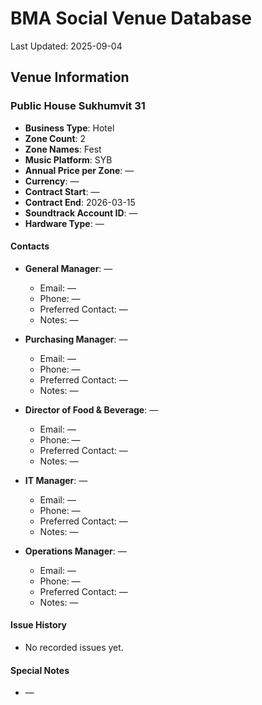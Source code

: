 # BMA Social Venue Database

Last Updated: 2025-09-04

## Venue Information

### Public House Sukhumvit 31
- **Business Type**: Hotel
- **Zone Count**: 2
- **Zone Names**: Fest
- **Music Platform**: SYB
- **Annual Price per Zone**: —
- **Currency**: —
- **Contract Start**: —
- **Contract End**: 2026-03-15
- **Soundtrack Account ID**: —
- **Hardware Type**: —

#### Contacts
- **General Manager**: —
  - Email: —
  - Phone: —
  - Preferred Contact: —
  - Notes: —

- **Purchasing Manager**: —
  - Email: —
  - Phone: —
  - Preferred Contact: —
  - Notes: —

- **Director of Food & Beverage**: —
  - Email: —
  - Phone: —
  - Preferred Contact: —
  - Notes: —

- **IT Manager**: —
  - Email: —
  - Phone: —
  - Preferred Contact: —
  - Notes: —

- **Operations Manager**: —
  - Email: —
  - Phone: —
  - Preferred Contact: —
  - Notes: —

#### Issue History
- No recorded issues yet.

#### Special Notes
- —
